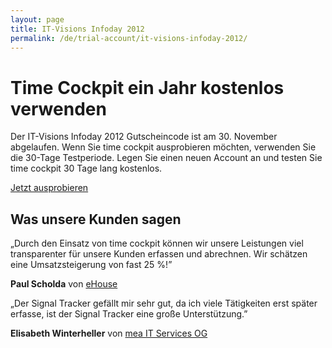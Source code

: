 ```yaml
---
layout: page
title: IT-Visions Infoday 2012
permalink: /de/trial-account/it-visions-infoday-2012/
---
```


<h1 xmlns="http://www.w3.org/1999/xhtml">Time Cockpit ein Jahr kostenlos verwenden</h1><p xmlns="http://www.w3.org/1999/xhtml">Der IT-Visions Infoday 2012 Gutscheincode ist am 30. November abgelaufen. Wenn Sie time cockpit ausprobieren möchten, verwenden Sie die 30-Tage Testperiode. Legen Sie einen neuen Account an und testen Sie time cockpit 30 Tage lang kostenlos.</p><p class="textaligncenter" xmlns="http://www.w3.org/1999/xhtml">
  <a href="{{site.baseurl}}/create-trial-account/" class="linkButton">Jetzt ausprobieren</a>
</p><h2 xmlns="http://www.w3.org/1999/xhtml">Was unsere Kunden sagen</h2><p class="quote" xmlns="http://www.w3.org/1999/xhtml">
  <span class="quote">„</span>Durch den Einsatz von time cockpit können wir unsere Leistungen viel transparenter für unsere Kunden erfassen und abrechnen. Wir schätzen eine Umsatzsteigerung von fast 25 %!<span class="quote">”</span></p><p class="customer" xmlns="http://www.w3.org/1999/xhtml">
  <strong>Paul Scholda</strong> von <a href="http://www.ehouse.at/" target="_blank">eHouse</a></p><p class="quote" xmlns="http://www.w3.org/1999/xhtml">
  <span class="quote">„</span>Der Signal Tracker gefällt mir sehr gut, da ich viele Tätigkeiten erst später erfasse, ist der Signal Tracker eine große Unterstützung.<span class="quote">”</span></p><p class="customer" xmlns="http://www.w3.org/1999/xhtml">
  <strong>Elisabeth Winterheller</strong> von <a href="http://www.mea-it.com/" target="_blank">mea IT Services OG</a></p>